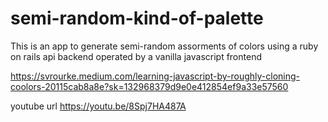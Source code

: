 # semi-random-kind-of-palette
This is an app to generate semi-random assorments of colors using a ruby on rails api backend operated by a vanilla javascript frontend 

https://svrourke.medium.com/learning-javascript-by-roughly-cloning-coolors-20115cab8a8e?sk=132968379d9e0e412854ef9a33e57560

youtube url https://youtu.be/8Spj7HA487A

